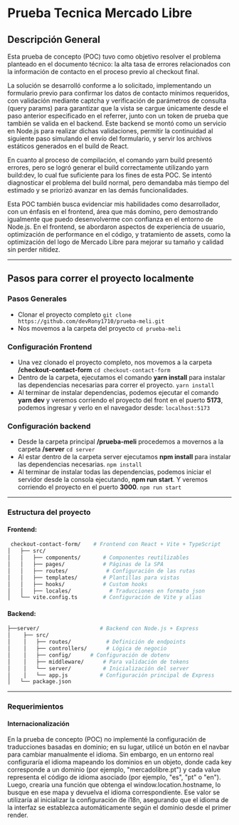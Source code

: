 # Prueba Tecnica Mercado Libre

## Descripción General
Esta prueba de concepto (POC) tuvo como objetivo resolver el problema planteado en el documento técnico: la alta tasa de errores relacionados con la información de contacto en el proceso previo al checkout final.

La solución se desarrolló conforme a lo solicitado, implementando un formulario previo para confirmar los datos de contacto mínimos requeridos, con validación mediante captcha y verificación de parámetros de consulta (query params) para garantizar que la vista se cargue únicamente desde el paso anterior especificado en el referrer, junto con un token de prueba que también se valida en el backend. Este backend se montó como un servicio en Node.js para realizar dichas validaciones, permitir la continuidad al siguiente paso simulando el envío del formulario, y servir los archivos estáticos generados en el build de React.

En cuanto al proceso de compilación, el comando yarn build presentó errores, pero se logró generar el build correctamente utilizando yarn build:dev, lo cual fue suficiente para los fines de esta POC. Se intentó diagnosticar el problema del build normal, pero demandaba más tiempo del estimado y se priorizó avanzar en las demás funcionalidades.

Esta POC también busca evidenciar mis habilidades como desarrollador, con un énfasis en el frontend, área que más domino, pero demostrando igualmente que puedo desenvolverme con confianza en el entorno de Node.js. En el frontend, se abordaron aspectos de experiencia de usuario, optimización de performance en el código, y tratamiento de assets, como la optimización del logo de Mercado Libre para mejorar su tamaño y calidad sin perder nitidez.


------------



## Pasos para correr el proyecto localmente
### Pasos Generales
- Clonar el proyecto completo
`git clone https://github.com/devRony1710/prueba-meli.git`
- Nos movemos a la carpeta del proyecto
`cd prueba-meli`

### Configuración Frontend
- Una vez clonado el proyecto completo, nos movemos a la carpeta **/checkout-contact-form**
`cd checkout-contact-form`
- Dentro de la carpeta, ejecutamos el comando **yarn install** para instalar las dependencias necesarias para correr el proyecto.
`yarn install`
- Al terminar de instalar dependencias, podemos ejecutar el comando **yarn dev** y veremos corriendo el proyecto del front en el puerto **5173**, podemos ingresar y verlo en el navegador desde: 
`localhost:5173`

### Configuración backend
- Desde la carpeta principal **/prueba-meli** procedemos a movernos a la carpeta **/server**
`cd server`
- Al estar dentro de la carpeta server ejecutamos **npm install** para instalar las dependencias necesarias.
`npm install`
- Al terminar de instalar todas las dependencias, podemos iniciar el servidor desde la consola ejecutando, **npm run start**. Y veremos corriendo el proyecto en el puerto **3000**.
`npm run start`

------------

### Estructura del proyecto
#### Frontend:
````bash
 checkout-contact-form/    # Frontend con React + Vite + TypeScript
│   ├── src/
│   │   ├── components/       # Componentes reutilizables
│   │   ├── pages/            # Páginas de la SPA
│   │   ├── routes/            # Configuración de las rutas
│   │   ├── templates/        # Plantillas para vistas
│   │   ├── hooks/            # Custom hooks
│   │   ├── locales/            # Traducciones en formato json
│   └── vite.config.ts        # Configuración de Vite y alias
````
#### Backend:
````bash
├──server/                   # Backend con Node.js + Express
│    ├── src/
│    │   ├── routes/           # Definición de endpoints
│    │   ├── controllers/      # Lógica de negocio
│    │   ├── config/      # Configuración de dotenv
│    │   ├── middleware/      # Para validación de tokens
│    │   └── server/          # Inicialización del server
│    │   └── app.js          # Configuración principal de Express
│   └── package.json
````


------------
### Requerimientos

#### Internacionalización
En la prueba de concepto (POC) no implementé la configuración de traducciones basadas en dominio; en su lugar, utilicé un botón en el navbar para cambiar manualmente el idioma. Sin embargo, en un entorno real configuraría el idioma mapeando los dominios en un objeto, donde cada key corresponde a un dominio (por ejemplo, "mercadolibre.pt") y cada value representa el código de idioma asociado (por ejemplo, "es", "pt" o "en"). Luego, crearía una función que obtenga el window.location.hostname, lo busque en ese mapa y devuelva el idioma correspondiente. Ese valor se utilizaría al inicializar la configuración de i18n, asegurando que el idioma de la interfaz se establezca automáticamente según el dominio desde el primer render.